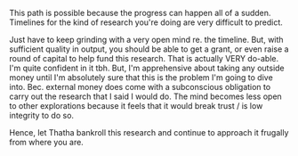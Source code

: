 This path is possible because the progress can happen all of a sudden. Timelines for the kind of research you're doing are very difficult to predict.

Just have to keep grinding with a very open mind re. the timeline. But, with sufficient quality in output, you should be able to get a grant, or even raise a round of capital to help fund this research. That is actually VERY do-able. I'm quite confident in it tbh. But, I'm apprehensive about taking any outside money until I'm absolutely sure that this is the problem I'm going to dive into. Bec. external money does come with a subconscious obligation to carry out the research that I said I would do. The mind becomes less open to other explorations because it feels that it would break trust / is low integrity to do so.

Hence, let Thatha bankroll this research and continue to approach it frugally from where you are.